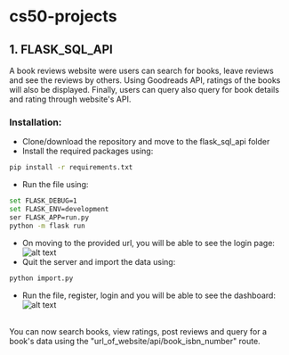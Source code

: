 # cs50-projects

## 1. FLASK_SQL_API

A book reviews website were users can search for books, leave reviews and see the reviews by others. Using Goodreads API, ratings of the books will also be displayed. Finally, users can query also query for book details and rating through website's API.

### Installation:

  - Clone/download the repository and move to the flask_sql_api folder
  - Install the required packages using:
  ```sh
  pip install -r requirements.txt
  ```
  - Run the file using:
  ```sh
  set FLASK_DEBUG=1
  set FLASK_ENV=development
  ser FLASK_APP=run.py
  python -m flask run
  ```
  - On moving to the provided url, you will be able to see the login page:
  ![alt text](https://github.com/vinaykakkad/cs50-projects/blob/master/flask_sql_api/project_images/login.png?raw=true)
  - Quit the server and import the data using:
  ```sh
  python import.py
  ```
  - Run the file, register, login and you will be able to see the dashboard:
  ![alt text](https://github.com/vinaykakkad/cs50-projects/blob/master/flask_sql_api/project_images/dashboard.png?raw=true)
  <br>
  You can now search books, view ratings, post reviews and query for a book's data using the "url_of_website/api/book_isbn_number" route.
  
